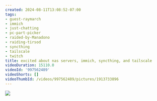 ```yaml
---
created: 2024-08-11T13:08:52-07:00
tags:
- guest-raymarch
- immich
- just-chatting
- pc-part-picker
- raided-by-Manadono
- raiding-tirsod
- syncthing
- tailscale
- twitch
title: excited about nas servers, immich, syncthing, and tailscale
videoDuration: 15110.0
videoId: '997562489'
videoShorts: []
videoThumbId: /videos/997562489/pictures/1913733896
---
```


![](20240811200852.jpg)
